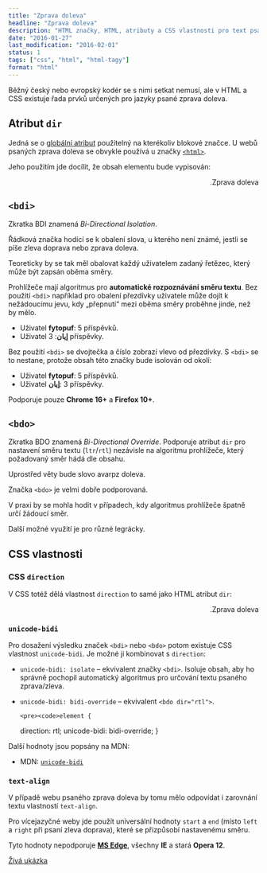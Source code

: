 ```yaml
---
title: "Zprava doleva"
headline: "Zprava doleva"
description: "HTML značky, HTML, atributy a CSS vlastnosti pro text psaný zprava doleva."
date: "2016-01-27"
last_modification: "2016-02-01"
status: 1
tags: ["css", "html", "html-tagy"]
format: "html"
---
```


<p>Běžný český nebo evropský kodér se s nimi setkat nemusí, ale v HTML a CSS existuje řada prvků určených pro jazyky psané zprava doleva.</p>



<h2 id="dir">Atribut <code>dir</code></h2>

<p>Jedná se o <a href="/obecne-atributy#dir">globální atribut</a> použitelný na kterékoliv blokové značce. U webů psaných zprava doleva se obvykle používá u značky <a href="/html-kostra#html"><code>&lt;html></code></a>.</p>



<p>Jeho použitím jde docílit, že obsah elementu bude vypisován:</p>

<div class="live">
  <p dir="rtl">Zprava doleva.</p>
</div>





<h2 id="bdi"><code>&lt;bdi></code></h2>

<p>Zkratka BDI znamená <i lang="en">Bi-Directional Isolation</i>.</p>

<p>Řádková značka hodící se k obalení slova, u kterého není známé, jestli se píše zleva doprava nebo zprava doleva.</p>

<p>Teoreticky by se tak měl obalovat každý uživatelem zadaný řetězec, který může být zapsán oběma směry.</p>


<p>Prohlížeče mají algoritmus pro <b>automatické rozpoznávání směru textu</b>. Bez použití <code>&lt;bdi></code> například pro obalení přezdívky uživatele může dojít k nežádoucímu jevu, kdy „přepnutí“ mezi oběma směry proběhne jinde, než by mělo.</p>

<div class="live">
  <ul>
   <li>Uživatel <b>fytopuf</b>: 5 příspěvků.
   <li>Uživatel <b>إيان</b>: 3 příspěvky.
  </ul>
</div>




<p>Bez použití <code>&lt;bdi></code> se dvojtečka a číslo zobrazí vlevo od přezdívky. S <code>&lt;bdi></code> se to nestane, protože obsah této značky bude isolován od okolí:</p>
<div class="live">
  <ul>
   <li>Uživatel <bdi><b>fytopuf</b></bdi>: 5 příspěvků.
   <li>Uživatel <bdi><b>إيان</b></bdi>: 3 příspěvky.
  </ul>
</div>




<p>Podporuje pouze <b>Chrome 16+</b> a <b>Firefox 10+</b>.</p>




<h2 id="bdo"><code>&lt;bdo></code></h2>

<p>Zkratka BDO znamená <i lang="en">Bi-Directional Override</i>. Podporuje atribut <code>dir</code> pro nastavení směru textu (<code>ltr</code>/<code>rtl</code>) nezávisle na algoritmu prohlížeče, který požadovaný směr hádá dle obsahu.</p>

<div class="live">
  <p>Uprostřed věty bude slovo <bdo dir="rtl">zprava</bdo> doleva.</p>
</div>




<p>Značka <code>&lt;bdo></code> je velmi dobře podporovaná.</p>


<p>V praxi by se mohla hodit v případech, kdy algoritmus prohlížeče špatně určí žádoucí směr.</p>

<p>Další možné využití je pro různé legrácky.</p>




<h2 id="css">CSS vlastnosti</h2>


<h3 id="direction">CSS <code>direction</code></h3>

<p>V CSS totéž dělá vlastnost <code>direction</code> to samé jako HTML atribut <code>dir</code>:</p>

<div class="live">
  <p style="direction: rtl">Zprava doleva.</p>
</div>




<h3 id="unicode-bidi"><code>unicode-bidi</code></h3>

<p>Pro dosažení výsledku značek <code>&lt;bdi></code> nebo <code>&lt;bdo></code> potom existuje CSS vlastnost <code>unicode-bidi</code>. Je možné ji kombinovat s <code>direction</code>:</p>


<ul>
  <li>
    <p><code>unicode-bidi: isolate</code> – ekvivalent značky <code>&lt;bdi></code>. Isoluje obsah, aby ho správně pochopil automatický algoritmus pro určování textu psaného zprava/zleva.</p>
  </li>
  
  <li>
    <p><code>unicode-bidi: bidi-override</code> – ekvivalent <code>&lt;bdo dir="rtl"></code>.</p>
    
    <pre><code>element {
  direction: rtl;
  unicode-bidi: bidi-override;
}</code></pre>
  </li>
</ul>



<p>Další hodnoty jsou popsány na MDN:</p>

<div class="external-content">
  <ul>
    <li>MDN: <a href="https://developer.mozilla.org/en-US/docs/Web/CSS/unicode-bidi"><code>unicode-bidi</code></a></li>
  </ul>
</div>

<h3 id="text-align"><code>text-align</code></h3>

<p>V případě webu psaného zprava doleva by tomu mělo odpovídat i zarovnání textu vlastností <code>text-align</code>.</p>

<p>Pro vícejazyčné weby jde použít universální hodnoty <code>start</code> a <code>end</code> (místo <code>left</code> a <code>right</code> při psaní zleva doprava), které se přizpůsobí nastavenému směru.</p>

<p>Tyto hodnoty nepodporuje <a href="/microsoft-edge"><b>MS Edge</b></a>, všechny <b>IE</b> a stará <b>Opera 12</b>.</p>

<p><a href="http://kod.djpw.cz/fztb">Živá ukázka</a></p>

